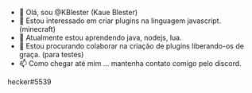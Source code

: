 - 👋 Olá, sou @KBlester (Kaue Blester)
- 👀 Estou interessado em criar plugins na linguagem javascript. (minecraft)
- 🌱 Atualmente estou aprendendo java, nodejs, lua.
- 💞️ Estou procurando colaborar na criação de plugins liberando-os de graça. (para testes)
- 📫 Como chegar até mim ... mantenha contato comigo pelo discord.

<!---
Sempre que necessitar de suporte, me chame na dm do discord, estarei disponível para novas ideias e/ou ajudas.
--->
hecker#5539

